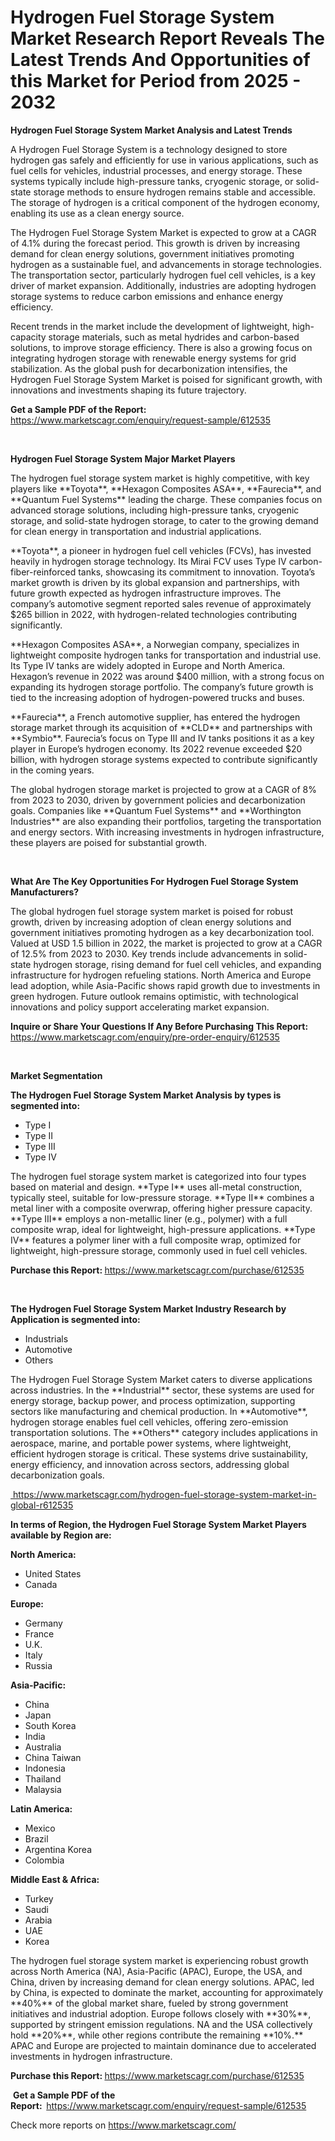 <p><h1>Hydrogen Fuel Storage System Market Research Report Reveals The Latest Trends And Opportunities of this Market for Period from 2025 - 2032</h1></p><p><strong>Hydrogen Fuel Storage System Market Analysis and Latest Trends</strong></p>
<p><p>A Hydrogen Fuel Storage System is a technology designed to store hydrogen gas safely and efficiently for use in various applications, such as fuel cells for vehicles, industrial processes, and energy storage. These systems typically include high-pressure tanks, cryogenic storage, or solid-state storage methods to ensure hydrogen remains stable and accessible. The storage of hydrogen is a critical component of the hydrogen economy, enabling its use as a clean energy source.</p><p>The Hydrogen Fuel Storage System Market is expected to grow at a CAGR of 4.1% during the forecast period. This growth is driven by increasing demand for clean energy solutions, government initiatives promoting hydrogen as a sustainable fuel, and advancements in storage technologies. The transportation sector, particularly hydrogen fuel cell vehicles, is a key driver of market expansion. Additionally, industries are adopting hydrogen storage systems to reduce carbon emissions and enhance energy efficiency.</p><p>Recent trends in the market include the development of lightweight, high-capacity storage materials, such as metal hydrides and carbon-based solutions, to improve storage efficiency. There is also a growing focus on integrating hydrogen storage with renewable energy systems for grid stabilization. As the global push for decarbonization intensifies, the Hydrogen Fuel Storage System Market is poised for significant growth, with innovations and investments shaping its future trajectory.</p></p>
<p><strong>Get a Sample PDF of the Report:&nbsp;</strong> <a href="https://www.marketscagr.com/enquiry/request-sample/612535?utm_campaign=1789&utm_medium=2&utm_source=Github&utm_content=ia&utm_term=20012025&utm_id=hydrogen-fuel-storage-system">https://www.marketscagr.com/enquiry/request-sample/612535</a></p>
<p>&nbsp;</p>
<p><strong>Hydrogen Fuel Storage System Major Market Players</strong></p>
<p><p>The hydrogen fuel storage system market is highly competitive, with key players like **Toyota**, **Hexagon Composites ASA**, **Faurecia**, and **Quantum Fuel Systems** leading the charge. These companies focus on advanced storage solutions, including high-pressure tanks, cryogenic storage, and solid-state hydrogen storage, to cater to the growing demand for clean energy in transportation and industrial applications.</p><p>**Toyota**, a pioneer in hydrogen fuel cell vehicles (FCVs), has invested heavily in hydrogen storage technology. Its Mirai FCV uses Type IV carbon-fiber-reinforced tanks, showcasing its commitment to innovation. Toyota’s market growth is driven by its global expansion and partnerships, with future growth expected as hydrogen infrastructure improves. The company’s automotive segment reported sales revenue of approximately $265 billion in 2022, with hydrogen-related technologies contributing significantly.</p><p>**Hexagon Composites ASA**, a Norwegian company, specializes in lightweight composite hydrogen tanks for transportation and industrial use. Its Type IV tanks are widely adopted in Europe and North America. Hexagon’s revenue in 2022 was around $400 million, with a strong focus on expanding its hydrogen storage portfolio. The company’s future growth is tied to the increasing adoption of hydrogen-powered trucks and buses.</p><p>**Faurecia**, a French automotive supplier, has entered the hydrogen storage market through its acquisition of **CLD** and partnerships with **Symbio**. Faurecia’s focus on Type III and IV tanks positions it as a key player in Europe’s hydrogen economy. Its 2022 revenue exceeded $20 billion, with hydrogen storage systems expected to contribute significantly in the coming years.</p><p>The global hydrogen storage market is projected to grow at a CAGR of 8% from 2023 to 2030, driven by government policies and decarbonization goals. Companies like **Quantum Fuel Systems** and **Worthington Industries** are also expanding their portfolios, targeting the transportation and energy sectors. With increasing investments in hydrogen infrastructure, these players are poised for substantial growth.</p></p>
<p>&nbsp;</p>
<p><strong>What Are The Key Opportunities For Hydrogen Fuel Storage System Manufacturers?</strong></p>
<p><p>The global hydrogen fuel storage system market is poised for robust growth, driven by increasing adoption of clean energy solutions and government initiatives promoting hydrogen as a key decarbonization tool. Valued at USD 1.5 billion in 2022, the market is projected to grow at a CAGR of 12.5% from 2023 to 2030. Key trends include advancements in solid-state hydrogen storage, rising demand for fuel cell vehicles, and expanding infrastructure for hydrogen refueling stations. North America and Europe lead adoption, while Asia-Pacific shows rapid growth due to investments in green hydrogen. Future outlook remains optimistic, with technological innovations and policy support accelerating market expansion.</p></p>
<p><strong>Inquire or Share Your Questions If Any Before Purchasing This Report:</strong> <a href="https://www.marketscagr.com/enquiry/pre-order-enquiry/612535?utm_campaign=1789&utm_medium=2&utm_source=Github&utm_content=ia&utm_term=20012025&utm_id=hydrogen-fuel-storage-system">https://www.marketscagr.com/enquiry/pre-order-enquiry/612535</a></p>
<p>&nbsp;</p>
<p><strong>Market Segmentation</strong></p>
<p><strong>The Hydrogen Fuel Storage System Market Analysis by types is segmented into:</strong></p>
<p><ul><li>Type I</li><li>Type II</li><li>Type III</li><li>Type IV</li></ul></p>
<p><p>The hydrogen fuel storage system market is categorized into four types based on material and design. **Type I** uses all-metal construction, typically steel, suitable for low-pressure storage. **Type II** combines a metal liner with a composite overwrap, offering higher pressure capacity. **Type III** employs a non-metallic liner (e.g., polymer) with a full composite wrap, ideal for lightweight, high-pressure applications. **Type IV** features a polymer liner with a full composite wrap, optimized for lightweight, high-pressure storage, commonly used in fuel cell vehicles.</p></p>
<p><strong>Purchase this Report:&nbsp;</strong><a href="https://www.marketscagr.com/purchase/612535?utm_campaign=1789&utm_medium=2&utm_source=Github&utm_content=ia&utm_term=20012025&utm_id=hydrogen-fuel-storage-system">https://www.marketscagr.com/purchase/612535</a></p>
<p>&nbsp;</p>
<p><strong>The Hydrogen Fuel Storage System Market Industry Research by Application is segmented into:</strong></p>
<p><ul><li>Industrials</li><li>Automotive</li><li>Others</li></ul></p>
<p><p>The Hydrogen Fuel Storage System Market caters to diverse applications across industries. In the **Industrial** sector, these systems are used for energy storage, backup power, and process optimization, supporting sectors like manufacturing and chemical production. In **Automotive**, hydrogen storage enables fuel cell vehicles, offering zero-emission transportation solutions. The **Others** category includes applications in aerospace, marine, and portable power systems, where lightweight, efficient hydrogen storage is critical. These systems drive sustainability, energy efficiency, and innovation across sectors, addressing global decarbonization goals.</p></p>
<p><a href="https://www.marketscagr.com/hydrogen-fuel-storage-system-market-in-global-r612535?utm_campaign=1789&utm_medium=2&utm_source=Github&utm_content=ia&utm_term=20012025&utm_id=hydrogen-fuel-storage-system">&nbsp;https://www.marketscagr.com/hydrogen-fuel-storage-system-market-in-global-r612535</a></p>
<p><strong>In terms of Region, the Hydrogen Fuel Storage System Market Players available by Region are:</strong></p>
<p>
    <p> <strong> North America: </strong>
        <ul>
            <li>United States</li>
            <li>Canada</li>
        </ul>
        </p> 
    <p> <strong> Europe: </strong>
        <ul>
            <li>Germany</li>
            <li>France</li>
            <li>U.K.</li>
            <li>Italy</li>
            <li>Russia</li>
        </ul>
        </p> 
    <p> <strong> Asia-Pacific: </strong>
        <ul>
            <li>China</li>
            <li>Japan</li>
            <li>South Korea</li>
            <li>India</li>
            <li>Australia</li>
            <li>China Taiwan</li>
            <li>Indonesia</li>
            <li>Thailand</li>
            <li>Malaysia</li>
        </ul>
        </p> 
    <p> <strong> Latin America: </strong>
        <ul>
            <li>Mexico</li>
            <li>Brazil</li>
            <li>Argentina Korea</li>
            <li>Colombia</li>
        </ul>
        </p> 
    <p> <strong> Middle East & Africa: </strong>
        <ul>
            <li>Turkey</li>
            <li>Saudi</li>
            <li>Arabia</li>
            <li>UAE</li>
            <li>Korea</li>
        </ul>
    </p>
    </p>
<p><p>The hydrogen fuel storage system market is experiencing robust growth across North America (NA), Asia-Pacific (APAC), Europe, the USA, and China, driven by increasing demand for clean energy solutions. APAC, led by China, is expected to dominate the market, accounting for approximately **40%** of the global market share, fueled by strong government initiatives and industrial adoption. Europe follows closely with **30%**, supported by stringent emission regulations. NA and the USA collectively hold **20%**, while other regions contribute the remaining **10%.** APAC and Europe are projected to maintain dominance due to accelerated investments in hydrogen infrastructure.</p></p>
<p><strong>Purchase this Report: </strong><a href="https://www.marketscagr.com/purchase/612535?utm_campaign=1789&utm_medium=2&utm_source=Github&utm_content=ia&utm_term=20012025&utm_id=hydrogen-fuel-storage-system">https://www.marketscagr.com/purchase/612535</a></p>
<p>&nbsp;<strong>Get a Sample PDF of the Report:&nbsp;&nbsp;</strong><a href="https://www.marketscagr.com/enquiry/request-sample/612535?utm_campaign=1789&utm_medium=2&utm_source=Github&utm_content=ia&utm_term=20012025&utm_id=hydrogen-fuel-storage-system">https://www.marketscagr.com/enquiry/request-sample/612535</a></p>
<p><strong></strong></p>
<p>Check more reports on <a href="https://www.marketscagr.com/?utm_campaign=1789&utm_medium=2&utm_source=Github&utm_content=ia&utm_term=20012025&utm_id=hydrogen-fuel-storage-system">https://www.marketscagr.com/</a></p>